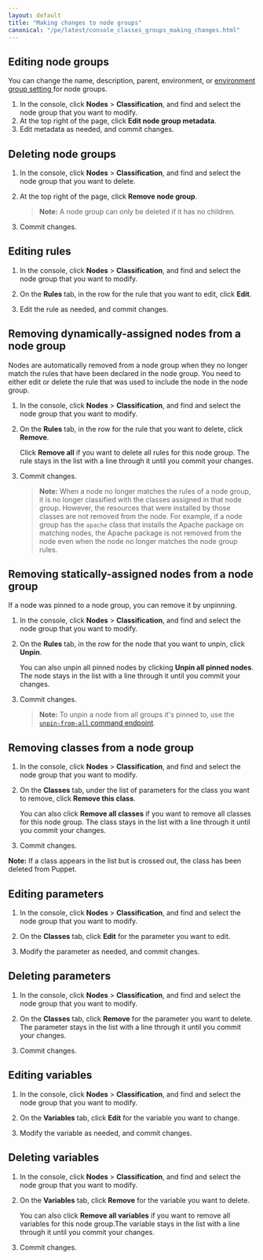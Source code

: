 ```yaml
---
layout: default
title: "Making changes to node groups"
canonical: "/pe/latest/console_classes_groups_making_changes.html"
---
```



[environment_override]: ./console_classes_groups_environment_override.html

## Editing node groups

You can change the name, description, parent, environment, or [environment group setting ][environment_override] for node groups.

1. In the console, click **Nodes** > **Classification**, and find and select the node group that you want to modify.
2. At the top right of the page, click **Edit node group metadata**.
3. Edit metadata as needed, and commit changes.


## Deleting node groups

1. In the console, click **Nodes** > **Classification**, and find and select the node group that you want to delete.

2. At the top right of the page, click **Remove node group**.

    > **Note:** A node group can only be deleted if it has no children.

3. Commit changes.


## Editing rules

1. In the console, click **Nodes** > **Classification**, and find and select the node group that you want to modify.

2. On the **Rules** tab, in the row for the rule that you want to edit, click **Edit**.

3. Edit the rule as needed, and commit changes.


## Removing dynamically-assigned nodes from a node group

Nodes are automatically removed from a node group when they no longer match the rules that have been declared in the node group. You need to either edit or delete the rule that was used to include the node in the node group.

1. In the console, click **Nodes** > **Classification**, and find and select the node group that you want to modify.

2. On the **Rules** tab, in the row for the rule that you want to delete, click **Remove**.

   Click **Remove all** if you want to delete all rules for this node group. The rule stays in the list with a line through it until you commit your changes.

3. Commit changes.

   > **Note:** When a node no longer matches the rules of a node group, it is no longer classified with the classes assigned in that node group. However, the resources that were installed by those classes are not removed from the node. For example, if a node group has the `apache` class that installs the Apache package on matching nodes, the Apache package is not removed from the node even when the node no longer matches the node group rules.


## Removing statically-assigned nodes from a node group

If a node was pinned to a node group, you can remove it by unpinning.

1. In the console, click **Nodes** > **Classification**, and find and select the node group that you want to modify.

2. On the **Rules** tab, in the row for the node that you want to unpin, click **Unpin**.

   You can also unpin all pinned nodes by clicking **Unpin all pinned nodes**. The node stays in the list with a line through it until you commit your changes.

3. Commit changes.

   > **Note:** To unpin a node from all groups it's pinned to, use the [`unpin-from-all` command endpoint](./nc_commands.html#post-v1commandsunpin-from-all).


## Removing classes from a node group

1. In the console, click **Nodes** > **Classification**, and find and select the node group that you want to modify.

2. On the **Classes** tab, under the list of parameters for the class you want to remove, click **Remove this class**.

   You can also click **Remove all classes** if you want to remove all classes for this node group. The class stays in the list with a line through it until you commit your changes.

3. Commit changes.

**Note:** If a class appears in the list but is crossed out, the class has been deleted from Puppet.


## Editing parameters

1. In the console, click **Nodes** > **Classification**, and find and select the node group that you want to modify.

2. On the **Classes** tab, click **Edit** for the parameter you want to edit.

3. Modify the parameter as needed, and commit changes.


## Deleting parameters

1. In the console, click **Nodes** > **Classification**, and find and select the node group that you want to modify.

2. On the **Classes** tab, click **Remove** for the parameter you want to delete. The parameter stays in the list with a line through it until you commit your changes.

3. Commit changes.


## Editing variables

1. In the console, click **Nodes** > **Classification**, and find and select the node group that you want to modify.

3. On the **Variables** tab, click **Edit** for the variable you want to change.

5. Modify the variable as needed, and commit changes.


## Deleting variables

1. In the console, click **Nodes** > **Classification**, and find and select the node group that you want to modify.

2. On the **Variables** tab, click **Remove** for the variable you want to delete.

   You can also click **Remove all variables** if you want to remove all variables for this node group.The variable stays in the list with a line through it until you commit your changes.

3. Commit changes.



